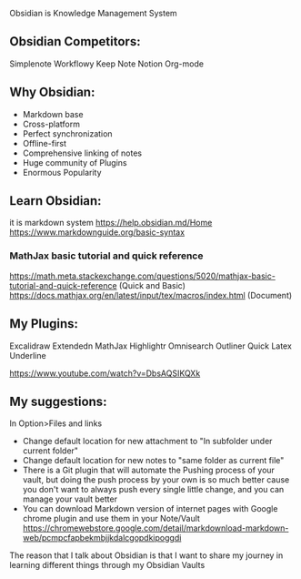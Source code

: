 Obsidian is Knowledge Management System
## Obsidian Competitors:
Simplenote
Workflowy
Keep Note
Notion
Org-mode
## Why Obsidian:
* Markdown base
* Cross-platform
* Perfect synchronization
* Offline-first
* Comprehensive linking of notes
* Huge community of Plugins
* Enormous Popularity

## Learn Obsidian:
it is markdown system
https://help.obsidian.md/Home
https://www.markdownguide.org/basic-syntax
### MathJax basic tutorial and quick reference
https://math.meta.stackexchange.com/questions/5020/mathjax-basic-tutorial-and-quick-reference (Quick and Basic)
https://docs.mathjax.org/en/latest/input/tex/macros/index.html (Document)

## My Plugins:
Excalidraw
Extendedn MathJax
Highlightr
Omnisearch
Outliner
Quick Latex
Underline

https://www.youtube.com/watch?v=DbsAQSIKQXk
## My suggestions:
In Option>Files and links
* Change default location for new attachment to "In subfolder under current folder"
* Change default location for new notes to "same folder as current file" 
* There is a Git plugin that will automate the Pushing process of your vault, but doing the push process by your own is so much better cause you don't want to always push every single little change, and you can manage your vault better
* You can download Markdown version of internet pages with Google chrome plugin and use them in your Note/Vault https://chromewebstore.google.com/detail/markdownload-markdown-web/pcmpcfapbekmbjjkdalcgopdkipoggdi 

The reason that I talk about Obsidian is that I want to share my journey in learning different things through my Obsidian Vaults